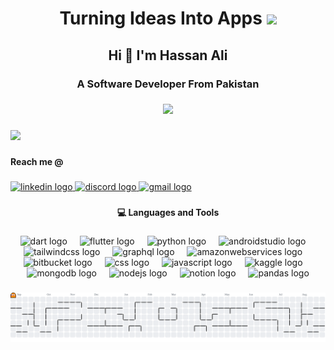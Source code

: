 

<h1 align="center">Turning Ideas Into Apps 
  <img  height="25"  align="start" src="https://raw.githubusercontent.com/mupezzuol/mupezzuol/refs/heads/master/assets/earth.gif"  />
 </h2>

###


<h2 align="center">Hi 👋 I'm Hassan Ali</h3>

###


<h3 align="center">A Software Developer From Pakistan</h5>

###

<div align="center">
  <img height="500" src="https://github.com/user-attachments/assets/0e5a8423-c5ce-4d97-8689-f0982779f839"  />
</div>

###

<div align="start">
  <img src="https://visitor-badge.laobi.icu/badge?page_id=HassanAli699.HassanAli699&left_text=Profile%20views"  />
</div>

###

<h4 align="start">Reach me @</h5>

###

<div align="start">
  <a href="https://www.linkedin.com/in/hassan-ali-a69b1a287/" target="_blank">
    <img src="https://raw.githubusercontent.com/maurodesouza/profile-readme-generator/master/src/assets/icons/social/linkedin/default.svg" width="52" height="40" alt="linkedin logo"  />
  </a>
  <a href="deviil_pk" target="_blank">
    <img src="https://raw.githubusercontent.com/maurodesouza/profile-readme-generator/master/src/assets/icons/social/discord/default.svg" width="52" height="40" alt="discord logo"  />
  </a>
  <a href="hassanali669a@gmail.com" target="_blank">
    <img src="https://raw.githubusercontent.com/maurodesouza/profile-readme-generator/master/src/assets/icons/social/gmail/default.svg" width="52" height="40" alt="gmail logo"  />
  </a>
</div>

###

<h4 align="center">💻 Languages and Tools</h5>

###

<div align="center">
  <img src="https://cdn.jsdelivr.net/gh/devicons/devicon/icons/dart/dart-original.svg" height="60" alt="dart logo"  />
  <img width="12" />
  <img src="https://cdn.jsdelivr.net/gh/devicons/devicon/icons/flutter/flutter-original.svg" height="60" alt="flutter logo"  />
  <img width="12" />
  <img src="https://skillicons.dev/icons?i=py" height="60" alt="python logo"  />
  <img width="12" />
  <img src="https://cdn.jsdelivr.net/gh/devicons/devicon/icons/androidstudio/androidstudio-original.svg" height="60" alt="androidstudio logo"  />
  <img width="12" />
  <img src="https://skillicons.dev/icons?i=tailwind" height="60" alt="tailwindcss logo"  />
  <img width="12" />
  <img src="https://skillicons.dev/icons?i=graphql" height="60" alt="graphql logo"  />
  <img width="12" />
  <img src="https://skillicons.dev/icons?i=aws" height="60" alt="amazonwebservices logo"  />
  <img width="12" />
  <img src="https://cdn.jsdelivr.net/gh/devicons/devicon/icons/bitbucket/bitbucket-original.svg" height="60" alt="bitbucket logo"  />
  <img width="12" />
  <img src="https://cdn.jsdelivr.net/gh/devicons/devicon/icons/css3/css3-original.svg" height="60" alt="css logo"  />
  <img width="12" />
  <img src="https://cdn.jsdelivr.net/gh/devicons/devicon/icons/javascript/javascript-original.svg" height="60" alt="javascript logo"  />
  <img width="12" />
  <img src="https://cdn.jsdelivr.net/gh/devicons/devicon/icons/kaggle/kaggle-original.svg" height="60" alt="kaggle logo"  />
  <img width="12" />
  <img src="https://cdn.jsdelivr.net/gh/devicons/devicon/icons/mongodb/mongodb-original.svg" height="60" alt="mongodb logo"  />
  <img width="12" />
  <img src="https://cdn.jsdelivr.net/gh/devicons/devicon/icons/nodejs/nodejs-original.svg" height="60" alt="nodejs logo"  />
  <img width="12" />
  <img src="https://cdn.jsdelivr.net/gh/devicons/devicon/icons/notion/notion-original.svg" height="60" alt="notion logo"  />
  <img width="12" />
  <img src="https://cdn.jsdelivr.net/gh/devicons/devicon/icons/pandas/pandas-original.svg" height="60" alt="pandas logo"  />
</div>

###

<picture>
  <source media="(prefers-color-scheme: dark)" srcset="https://raw.githubusercontent.com/HassanAli699/HassanAli699/output/pacman-contribution-graph-dark.svg">
  <source media="(prefers-color-scheme: light)" srcset="https://raw.githubusercontent.com/HassanAli699/HassanAli699/output/pacman-contribution-graph.svg">
  <img alt="pacman contribution graph" src="https://raw.githubusercontent.com/HassanAli699/HassanAli699/output/pacman-contribution-graph.svg">
</picture>

###
